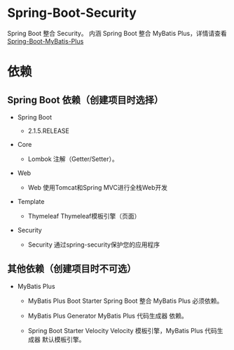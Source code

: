 # Spring-Boot-Security
Spring Boot 整合 Security。
内涵 Spring Boot 整合 MyBatis Plus，详情请查看 [Spring-Boot-MyBatis-Plus](https://github.com/XXWXHK/Spring-Boot-MyBatis-Plus)

# 依赖

## Spring Boot 依赖（创建项目时选择）

- Spring Boot
    - 2.1.5.RELEASE

- Core
    - Lombok                注解（Getter/Setter）。
    
- Web
    - Web                       使用Tomcat和Spring MVC进行全栈Web开发
    
- Template
	- Thymeleaf                 Thymeleaf模板引擎（页面）
    
    
- Security
    - Security                  通过spring-security保护您的应用程序
    
    
## 其他依赖（创建项目时不可选）

- MyBatis Plus

    - MyBatis Plus Boot Starter         Spring Boot 整合 MyBatis Plus 必须依赖。
    
    - MyBatis Plus Generator            MyBatis Plus 代码生成器 依赖。
    
    - Spring Boot Starter Velocity      Velocity 模板引擎，MyBatis Plus 代码生成器 默认模板引擎。